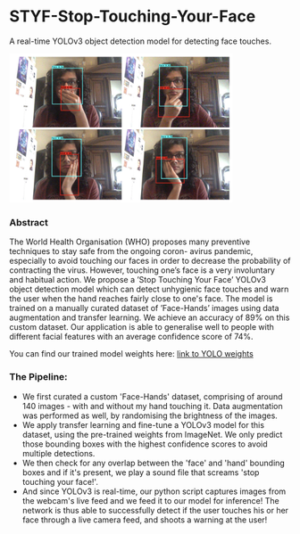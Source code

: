 # STYF-Stop-Touching-Your-Face
A real-time YOLOv3 object detection model for detecting face touches. 

<img src="./images/results.png" alt="drawing" width="400"/>

### Abstract
The World Health Organisation (WHO) proposes many preventive techniques to stay safe from the ongoing coron- avirus pandemic, especially to avoid touching our faces in order to decrease the probability of contracting the virus. However, touching one’s face is a very involuntary and habitual action. We propose a ’Stop Touching Your Face’ YOLOv3 object detection model which can detect unhygienic face touches and warn the user when the hand reaches fairly close to one's face. The model is trained on a manually curated dataset of ’Face-Hands’ images using data augmentation and transfer learning. We achieve an accuracy of 89% on this custom dataset. Our application is able to generalise well to people with different facial features with an average confidence score of 74%. 

You can find our trained model weights here: [link to YOLO weights](https://iiitaphyd-my.sharepoint.com/:u:/g/personal/abhinav_g_students_iiit_ac_in/EQxCNL8XP9RMqNJHQJhPl2oBXn8b9CkaLpX-PJAYnjGYfQ?e=bgxivt)

### The Pipeline:
- We first curated a custom 'Face-Hands' dataset, comprising of around 140 images - with and without my hand touching it. Data augmentation was performed as well, by randomising the brightness of the images.
- We apply transfer learning and fine-tune a YOLOv3 model for this dataset, using the pre-trained weights from ImageNet. We only predict those bounding boxes with the highest confidence scores to avoid multiple detections. 
- We then check for any overlap between the 'face' and 'hand' bounding boxes and if it's present, we play a sound file that screams 'stop touching your face!'.
- And since YOLOv3 is real-time, our python script captures images from the webcam's live feed and we feed it to our model for inference! 
The network is thus able to successfully detect if the user touches his or her face through a live camera feed, and shoots a warning at the user!  
